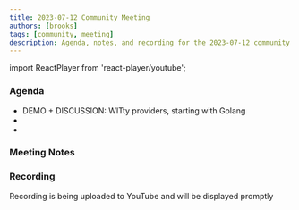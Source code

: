 ```yaml
---
title: 2023-07-12 Community Meeting
authors: [brooks]
tags: [community, meeting]
description: Agenda, notes, and recording for the 2023-07-12 community meeting
---
```


import ReactPlayer from 'react-player/youtube';

### Agenda

- DEMO + DISCUSSION: WITty providers, starting with Golang
- 
- 

<!--truncate-->

### Meeting Notes

### Recording

Recording is being uploaded to YouTube and will be displayed promptly
